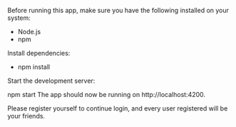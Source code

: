 Before running this app, make sure you have the following installed on your system:

- Node.js
- npm

Install dependencies:

- npm install


Start the development server:

npm start
The app should now be running on http://localhost:4200.

Please register yourself to continue login, and every user registered will be your friends.